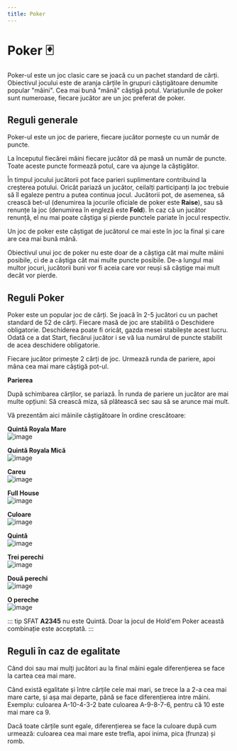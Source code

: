 ```yaml
---
title: Poker
---
```


# Poker 🃏
Poker-ul este un joc clasic care se joacă cu un pachet standard de cărți. Obiectivul jocului este de aranja cărțile în grupuri câștigătoare denumite popular "mâini". Cea mai bună "mână" câștigă potul. Variațiunile de poker sunt numeroase, fiecare jucător are un joc preferat de poker.

## Reguli generale
Poker-ul este un joc de pariere, fiecare jucător pornește cu un număr de puncte. 

La începutul fiecărei mâini fiecare jucător dă pe masă un număr de puncte. Toate aceste puncte formează potul, care va ajunge la câștigător.

În timpul jocului jucătorii pot face parieri suplimentare contribuind la creșterea potului. Oricât pariază un jucător, ceilalți participanți la joc trebuie să îl egaleze pentru a putea continua jocul. Jucătorii pot, de asemenea, să crească bet-ul (denumirea la jocurile oficiale de poker este **Raise**), sau să renunțe la joc (denumirea în engleză este **Fold**). În caz că un jucător renunță, el nu mai poate câștiga și pierde punctele pariate în jocul respectiv.
 
Un joc de poker este câștigat de jucătorul ce mai este în joc la final și care are cea mai bună mână.
 
Obiectivul unui joc de poker nu este doar de a câștiga cât mai multe mâini posibile, ci de a câștiga cât mai multe puncte posibile. De-a lungul mai multor jocuri, jucătorii buni vor fi aceia care vor reuși să câștige mai mult decât vor pierde.

## Reguli Poker
Poker este un popular joc de cărți. Se joacă în 2-5 jucători cu un pachet standard de 52 de cărți. Fiecare masă de joc are stabilită o Deschidere obligatorie. Deschiderea poate fi oricât, gazda mesei stabilește acest lucru. Odată ce a dat Start, fiecărui jucător i se vă lua numărul de puncte stabilit de acea deschidere obligatorie.
 
Fiecare jucător primește 2 cărți de joc. Urmează runda de pariere, apoi mâna cea mai mare câștigă pot-ul.

**Parierea**

După schimbarea cărților, se pariază. În runda de pariere un jucător are mai multe opțiuni: Să crească miza, să plătească sec sau să se arunce mai mult.

Vă prezentăm aici mâinile câștigătoare în ordine crescătoare:

**Quintă Royala Mare**  <br>
![image](https://github.com/Alexander-AIM/wiki/assets/157987605/a29ca8f1-608e-448a-bcfc-a1f56f213890)

**Quintă Royala Mică** <br>
![image](https://github.com/Alexander-AIM/wiki/assets/157987605/cbbcd7f5-11b7-4bbc-be59-ed58290c179d)

**Careu** <br>
![image](https://github.com/Alexander-AIM/wiki/assets/157987605/2c730f50-d1d5-4c14-aa0e-e1241119d3ce)

**Full House** <br>
![image](https://github.com/Alexander-AIM/wiki/assets/157987605/eb58d5a4-13ff-47a5-a9e4-81a25ddde2b0)

**Culoare** <br>
![image](https://github.com/Alexander-AIM/wiki/assets/157987605/aed4a645-08dc-4e14-a43c-98d0292a5ad3)

**Quintă** <br>
![image](https://github.com/Alexander-AIM/wiki/assets/157987605/93cd682c-847d-434a-990a-a745df474f3b)

 **Trei perechi** <br>
![image](https://github.com/Alexander-AIM/wiki/assets/157987605/7ac9c068-4145-459e-9f99-935f0cde2d72)

**Două perechi** <br>
![image](https://github.com/Alexander-AIM/wiki/assets/157987605/027f6de9-3e7e-40e3-a837-8114ce35d773)

**O pereche** <br>
![image](https://github.com/Alexander-AIM/wiki/assets/157987605/ad41cfe4-c164-4616-ac16-f9109d9a1259)


::: tip SFAT
**A2345** nu este Quintă. Doar la jocul de Hold'em Poker această combinație este acceptată.
:::

## Reguli în caz de egalitate
Când doi sau mai mulți jucători au la final mâini egale diferențierea se face la cartea cea mai mare.
 
Când există egalitate și între cărțile cele mai mari, se trece la a 2-a cea mai mare carte, și așa mai departe, până se face diferențierea intre mâini. Exemplu: culoarea A-10-4-3-2 bate culoarea A-9-8-7-6, pentru că 10 este mai mare ca 9.
 
Dacă toate cărțile sunt egale, diferențierea se face la culoare după cum urmează: culoarea cea mai mare este trefla, apoi inima, pica (frunza) și romb.

